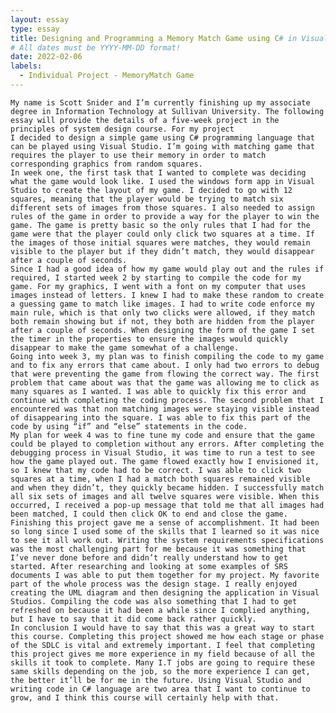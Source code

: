 ```yaml
---
layout: essay
type: essay
title: Designing and Programming a Memory Match Game using C# in Visual Studio
# All dates must be YYYY-MM-DD format!
date: 2022-02-06
labels:
  - Individual Project - MemoryMatch Game
---
```



	My name is Scott Snider and I’m currently finishing up my associate degree in Information Technology at Sullivan University. The following essay will provide the details of a five-week project in the principles of system design course. For my project
	I decided to design a simple game using C# programming language that can be played using Visual Studio. I’m going with matching game that requires the player to use their memory in order to match corresponding graphics from random squares.
	In week one, the first task that I wanted to complete was deciding what the game would look like. I used the windows form app in Visual Studio to create the layout of my game. I decided to go with 12 squares, meaning that the player would be trying to match six different sets of images from those squares. I also needed to assign rules of the game in order to provide a way for the player to win the game. The game is pretty basic so the only rules that I had for the game were that the player could only click two squares at a time. If the images of those initial squares were matches, they would remain visible to the player but if they didn’t match, they would disappear after a couple of seconds.
	Since I had a good idea of how my game would play out and the rules if required, I started week 2 by starting to compile the code for my game. For my graphics, I went with a font on my computer that uses images instead of letters. I knew I had to make these random to create a guessing game to match like images. I had to write code enforce my main rule, which is that only two clicks were allowed, if they match both remain showing but if not, they both are hidden from the player after a couple of seconds. When designing the form of the game I set the timer in the properties to ensure the images would quickly disappear to make the game somewhat of a challenge.
	Going into week 3, my plan was to finish compiling the code to my game and to fix any errors that came about. I only had two errors to debug that were preventing the game from flowing the correct way. The first problem that came about was that the game was allowing me to click as many squares as I wanted. I was able to quickly fix this error and continue with completing the coding process. The second problem that I encountered was that non matching images were staying visible instead of disappearing into the square. I was able to fix this part of the code by using “if” and “else” statements in the code.
	My plan for week 4 was to fine tune my code and ensure that the game could be played to completion without any errors. After completing the debugging process in Visual Studio, it was time to run a test to see how the game played out. The game flowed exactly how I envisioned it, so I knew that my code had to be correct. I was able to click two squares at a time, when I had a match both squares remained visible and when they didn’t, they quickly became hidden. I successfully match all six sets of images and all twelve squares were visible. When this occurred, I received a pop-up message that told me that all images had been matched, I could then click OK to end and close the game.
	Finishing this project gave me a sense of accomplishment. It had been so long since I used some of the skills that I learned so it was nice to see it all work out. Writing the system requirements specifications was the most challenging part for me because it was something that I’ve never done before and didn’t really understand how to get started. After researching and looking at some examples of SRS documents I was able to put them together for my project. My favorite part of the whole process was the design stage. I really enjoyed creating the UML diagram and then designing the application in Visual Studios. Compiling the code was also something that I had to get refreshed on because it had been a while since I complied anything, but I have to say that it did come back rather quickly.
	In conclusion I would have to say that this was a great way to start this course. Completing this project showed me how each stage or phase of the SDLC is vital and extremely important. I feel that completing this project gives me more experience in my field because of all the skills it took to complete. Many I.T jobs are going to require these same skills depending on the job, so the more experience I can get, the better it’ll be for me in the future. Using Visual Studio and writing code in C# language are two area that I want to continue to grow, and I think this course will certainly help with that.

